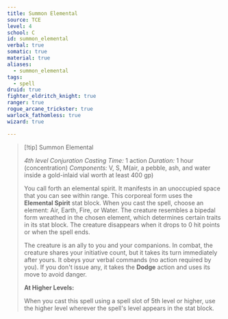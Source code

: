 ```yaml
---
title: Summon Elemental
source: TCE
level: 4
school: C
id: summon_elemental
verbal: true
somatic: true
material: true
aliases:
  - summon_elemental
tags:
  - spell
druid: true
fighter_eldritch_knight: true
ranger: true
rogue_arcane_trickster: true
warlock_fathomless: true
wizard: true

---
```

>[!tip] Summon Elemental
>
> *4th level Conjuration*
> *Casting Time:* 1 action
> *Duration:* 1 hour (concentration)
> *Components:* V, S, M(air, a pebble, ash, and water inside a gold-inlaid vial worth at least 400 gp)
>
>You call forth an elemental spirit. It manifests in an unoccupied space that you can see within range. This corporeal form uses the **Elemental Spirit** stat block. When you cast the spell, choose an element: Air, Earth, Fire, or Water. The creature resembles a bipedal form wreathed in the chosen element, which determines certain traits in its stat block. The creature disappears when it drops to 0 hit points or when the spell ends.
>
>The creature is an ally to you and your companions. In combat, the creature shares your initiative count, but it takes its turn immediately after yours. It obeys your verbal commands (no action required by you). If you don't issue any, it takes the **Dodge** action and uses its move to avoid danger.
>
>**At Higher Levels:**
>
>When you cast this spell using a spell slot of 5th level or higher, use the higher level wherever the spell's level appears in the stat block.
>

